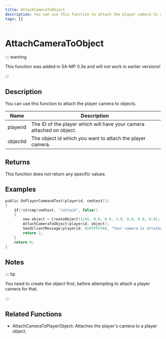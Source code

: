```yaml
---
title: AttachCameraToObject
description: You can use this function to attach the player camera to objects.
tags: []
---
```


# AttachCameraToObject

::: warning

This function was added in SA-MP 0.3e and will not work in earlier versions!

:::

## Description

You can use this function to attach the player camera to objects.

| Name     | Description                                                          |
| -------- | -------------------------------------------------------------------- |
| playerid | The ID of the player which will have your camera attached on object. |
| objectid | The object id which you want to attach the player camera.            |

## Returns

This function does not return any specific values.

## Examples

```c
public OnPlayerCommandText(playerid, cmdtext[])
{
    if(!strcmp(cmdtext, "/attach", false))
    {
        new object = CreateObject(1245, 0.0, 0.0, 3.0, 0.0, 0.0, 0.0);
        AttachCameraToObject(playerid, object);
        SendClientMessage(playerid, 0xFFFFFFAA, "Your camera is attached on object now.");
        return 1;
    }
    return 0;
}
```

## Notes

::: tip

You need to create the object first, before attempting to attach a player camera for that.

:::

## Related Functions

- AttachCameraToPlayerObject: Attaches the player's camera to a player object.
